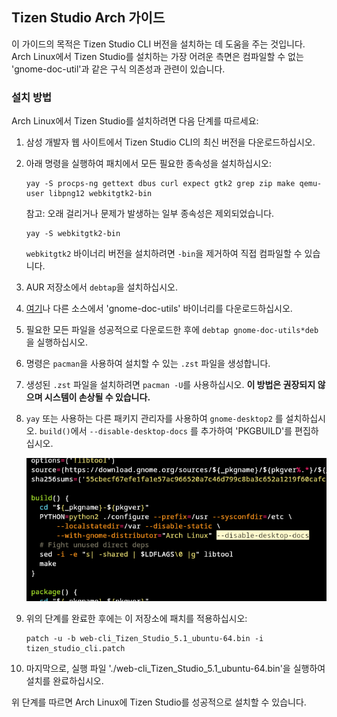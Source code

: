 ## Tizen Studio Arch 가이드

이 가이드의 목적은 Tizen Studio CLI 버전을 설치하는 데 도움을 주는 것입니다. Arch Linux에서 Tizen Studio를 설치하는 가장 어려운 측면은 컴파일할 수 없는 'gnome-doc-util'과 같은 구식 의존성과 관련이 있습니다.

### 설치 방법
Arch Linux에서 Tizen Studio를 설치하려면 다음 단계를 따르세요:

1. 삼성 개발자 웹 사이트에서 Tizen Studio CLI의 최신 버전을 다운로드하십시오.
2. 아래 명령을 실행하여 패치에서 모든 필요한 종속성을 설치하십시오:

   ```
   yay -S procps-ng gettext dbus curl expect gtk2 grep zip make qemu-user libpng12 webkitgtk2-bin
   ```
   참고: 오래 걸리거나 문제가 발생하는 일부 종속성은 제외되었습니다.

   ```
   yay -S webkitgtk2-bin
   ```
   `webkitgtk2` 바이너리 버전을 설치하려면 `-bin`을 제거하여 직접 컴파일할 수 있습니다.
   
3. AUR 저장소에서 `debtap`을 설치하십시오.
4. [여기](https://packages.ubuntu.com/bionic/gnome-doc-utils)나 다른 소스에서 'gnome-doc-utils' 바이너리를 다운로드하십시오.
5. 필요한 모든 파일을 성공적으로 다운로드한 후에 `debtap gnome-doc-utils*deb`을 실행하십시오.
6. 명령은 `pacman`을 사용하여 설치할 수 있는 `.zst` 파일을 생성합니다.
7. 생성된 `.zst` 파일을 설치하려면 `pacman -U`를 사용하십시오. **이 방법은 권장되지 않으며 시스템이 손상될 수 있습니다.**
8. `yay` 또는 사용하는 다른 패키지 관리자를 사용하여 `gnome-desktop2` 를 설치하십시오. `build()`에서 `--disable-desktop-docs` 를 추가하여 'PKGBUILD'를 편집하십시오.

   ![](./readme/gnome_desktop2.png)

9. 위의 단계를 완료한 후에는 이 저장소에 패치를 적용하십시오:

   ```
   patch -u -b web-cli_Tizen_Studio_5.1_ubuntu-64.bin -i tizen_studio_cli.patch
   ```

10. 마지막으로, 실행 파일 './web-cli_Tizen_Studio_5.1_ubuntu-64.bin'을 실행하여 설치를 완료하십시오.

위 단계를 따르면 Arch Linux에 Tizen Studio를 성공적으로 설치할 수 있습니다.